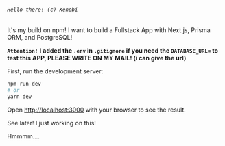 ###### `Hello there! (c) Kenobi`

It's my build on npm! I want to build a Fullstack App with Next.js, Prisma ORM, and PostgreSQL!


**`Attention!`**
**I added the `.env` in `.gitignore`
if you need the `DATABASE_URL=` to test this APP, PLEASE WRITE ON MY MAIL! (i can give the url)**


First, run the development server:

```bash
npm run dev
# or
yarn dev
```

Open [http://localhost:3000](http://localhost:3000) with your browser to see the result.

See later!
I just working on this!

Hmmmm....